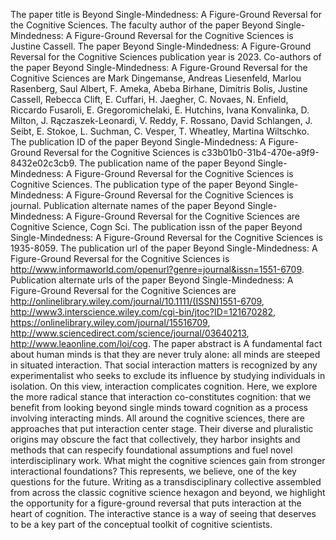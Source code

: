 The paper title is Beyond Single-Mindedness: A Figure-Ground Reversal for the Cognitive Sciences.
The faculty author of the paper Beyond Single-Mindedness: A Figure-Ground Reversal for the Cognitive Sciences is Justine Cassell.
The paper Beyond Single-Mindedness: A Figure-Ground Reversal for the Cognitive Sciences publication year is 2023.
Co-authors of the paper Beyond Single-Mindedness: A Figure-Ground Reversal for the Cognitive Sciences are Mark Dingemanse, Andreas Liesenfeld, Marlou Rasenberg, Saul Albert, F. Ameka, Abeba Birhane, Dimitris Bolis, Justine Cassell, Rebecca Clift, E. Cuffari, H. Jaegher, C. Novaes, N. Enfield, Riccardo Fusaroli, E. Gregoromichelaki, E. Hutchins, Ivana Konvalinka, D. Milton, J. Rączaszek-Leonardi, V. Reddy, F. Rossano, David Schlangen, J. Seibt, E. Stokoe, L. Suchman, C. Vesper, T. Wheatley, Martina Wiltschko.
The publication ID of the paper Beyond Single-Mindedness: A Figure-Ground Reversal for the Cognitive Sciences is c33b01b0-31b4-470e-a9f9-8432e02c3cb9.
The publication name of the paper Beyond Single-Mindedness: A Figure-Ground Reversal for the Cognitive Sciences is Cognitive Sciences.
The publication type of the paper Beyond Single-Mindedness: A Figure-Ground Reversal for the Cognitive Sciences is journal.
Publication alternate names of the paper Beyond Single-Mindedness: A Figure-Ground Reversal for the Cognitive Sciences are Cognitive Science, Cogn Sci.
The publication issn of the paper Beyond Single-Mindedness: A Figure-Ground Reversal for the Cognitive Sciences is 1935-8059.
The publication url of the paper Beyond Single-Mindedness: A Figure-Ground Reversal for the Cognitive Sciences is http://www.informaworld.com/openurl?genre=journal&issn=1551-6709.
Publication alternate urls of the paper Beyond Single-Mindedness: A Figure-Ground Reversal for the Cognitive Sciences are http://onlinelibrary.wiley.com/journal/10.1111/(ISSN)1551-6709, http://www3.interscience.wiley.com/cgi-bin/jtoc?ID=121670282, https://onlinelibrary.wiley.com/journal/15516709, http://www.sciencedirect.com/science/journal/03640213, http://www.leaonline.com/loi/cog.
The paper abstract is A fundamental fact about human minds is that they are never truly alone: all minds are steeped in situated interaction. That social interaction matters is recognized by any experimentalist who seeks to exclude its influence by studying individuals in isolation. On this view, interaction complicates cognition. Here, we explore the more radical stance that interaction co-constitutes cognition: that we benefit from looking beyond single minds toward cognition as a process involving interacting minds. All around the cognitive sciences, there are approaches that put interaction center stage. Their diverse and pluralistic origins may obscure the fact that collectively, they harbor insights and methods that can respecify foundational assumptions and fuel novel interdisciplinary work. What might the cognitive sciences gain from stronger interactional foundations? This represents, we believe, one of the key questions for the future. Writing as a transdisciplinary collective assembled from across the classic cognitive science hexagon and beyond, we highlight the opportunity for a figure-ground reversal that puts interaction at the heart of cognition. The interactive stance is a way of seeing that deserves to be a key part of the conceptual toolkit of cognitive scientists.
